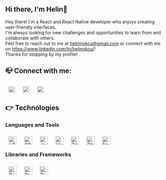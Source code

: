 ## Hi there, I'm Helin👋

Hey there! I'm a React and React Native developer who enjoys creating user-friendly interfaces. <br/>
I'm always looking for new challenges and opportunities to learn from and collaborate with others. <br/>
Feel free to reach out to me at helinnokcu@gmail.com or connect with me on https://www.linkedin.com/in/helinokcu/! <br/>
Thanks for stopping by my profile! 


## :mailbox_closed: Connect with me:
<p>
    <a href="mailto:helinnokcu@gmail.com" rel="stylesheet">
        <img align="left" alt="Helin_Okcu|Mail" width="22px" src="https://cdn.jsdelivr.net/npm/simple-icons@3.13.0/icons/gmail.svg" data-canonical-src="https://cdn.jsdelivr.net/npm/simple-icons@3.13.0/icons/gmail.svg" style="max-width: 100%;padding:10px;">
    </a>
    <a href="#" rel="stylesheet">
        <img align="left" alt="Helin Okcu|Medium" width="22px" src="https://cdn.jsdelivr.net/npm/simple-icons@3.13.0/icons/medium.svg" data-canonical-src="https://cdn.jsdelivr.net/npm/simple-icons@v3/icons/medium.svg" style="max-width: 100%;padding:10px;">
    </a>
    <a href="https://www.hackerrank.com/helinokcu" rel="stylesheet">
        <img align="left" alt="Helin Okcu|HackerRank" width="22px" src="https://cdn.jsdelivr.net/npm/simple-icons@3.13.0/icons/hackerrank.svg" data-canonical-src="https://cdn.jsdelivr.net/npm/simple-icons@v3/icons/hackerrank.svg" style="max-width: 100%;padding:10px;">
    </a>
</p>
<br>
</br>

## :point_right: Technologies
### Languages and Tools
<p>
    <a href="#" rel="stylesheet">
        <img align="left" alt="HTML5" title="HTML5" width="26px" src="https://cdn.jsdelivr.net/npm/simple-icons@3.13.0/icons/html5.svg" style="max-width: 100%;padding:10px;">
    <a href="#" rel="stylesheet">
        <img align="left" alt="CSS3" title="CSS3" width="26px" src="https://cdn.jsdelivr.net/npm/simple-icons@3.13.0/icons/css3.svg" style="max-width: 100%;padding:10px;">
    </a>
    <a href="#" rel="stylesheet">
        <img align="left" alt="JavaScript" title="JavaScript" width="26px" src="https://cdn.jsdelivr.net/npm/simple-icons@3.13.0/icons/javascript.svg" style="max-width: 100%;padding:10px;">
    </a>
    <a href="#" rel="stylesheet">
        <img align="left" alt="Visual Studio Code" title="Visual Studio Code" width="26px" src="https://cdn.jsdelivr.net/npm/simple-icons@3.13.0/icons/visualstudiocode.svg" style="max-width: 100%; padding:10px;">
    </a>
    <a href="#" rel="stylesheet">
        <img align="left" alt="Git" title="Git" width="26px" src="https://cdn.jsdelivr.net/npm/simple-icons@3.13.0/icons/git.svg" style="max-width: 100%; padding:10px;">
    </a>
    <a href="#" rel="stylesheet">
        <img align="left" alt="GitHub" title="GitHub" width="26px" src="https://cdn.jsdelivr.net/npm/simple-icons@3.13.0/icons/github.svg" style="max-width: 100%;padding:10px;">
    </a>
    <a href="#" rel="stylesheet">
        <img align="left" alt="Npm" title="Npm" width="26px" src="https://cdn.jsdelivr.net/npm/simple-icons@3.13.0/icons/npm.svg" style="max-width: 100%;padding:10px;">
    </a>

</p>
<br>
<br>

### Libraries and Frameworks
<p>
    <a href="#" rel="stylesheet">
        <img align="left" alt="Bootstrap" title="Bootstrap" width="26px" src="https://cdn.jsdelivr.net/npm/simple-icons@3.13.0/icons/bootstrap.svg" style="max-width: 100%;padding:10px;">
    <a href="#" rel="stylesheet">
        <img align="left" alt="React" title="React" width="26px" src="https://cdn.jsdelivr.net/npm/simple-icons@3.13.0/icons/react.svg" style="max-width: 100%;padding:10px;">
    <a href="#" rel="stylesheet">
        <img align="left" alt="Redux" title="Redux" width="26px" src="https://cdn.jsdelivr.net/npm/simple-icons@3.13.0/icons/redux.svg" style="max-width: 100%;padding:10px;">
</p>
